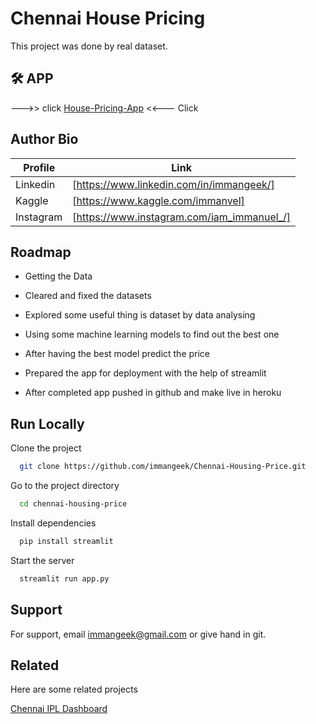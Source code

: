 
# Chennai House Pricing

This project was done by real dataset.

## 🛠 APP
--->> click [House-Pricing-App](http://chennai-houseprice.herokuapp.com/)   <<--- Click


## Author Bio

| Profile | Link |
| ------ | ------ |
| Linkedin | [https://www.linkedin.com/in/immangeek/]|
| Kaggle | [https://www.kaggle.com/immanvel]|
| Instagram | [https://www.instagram.com/iam_immanuel_/] |


## Roadmap

- Getting the Data

- Cleared and fixed the datasets

- Explored some useful thing is dataset by data analysing

- Using some machine learning models to find out the best one

- After having the best model predict the price

- Prepared the app for deployment with the help of streamlit

- After completed app pushed in github and make live in heroku


## Run Locally

Clone the project

```bash
  git clone https://github.com/immangeek/Chennai-Housing-Price.git
```

Go to the project directory

```bash
  cd chennai-housing-price
```

Install dependencies

```bash
  pip install streamlit
```

Start the server

```bash
  streamlit run app.py
```


## Support

For support, email immangeek@gmail.com or give hand in git.


## Related

Here are some related projects

[Chennai IPL Dashboard](https://github.com/immangeek/IPL-Data-app)


